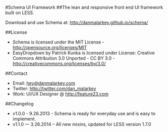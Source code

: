 #Schema UI Framework
##The lean and responsive front end UI framework built on LESS.

Download and use Schema at:
http://danmalarkey.github.io/schema/


##License
- Schema is licensed under the MIT License - http://opensource.org/licenses/MIT
- EasyDropdown by Patrick Kunka is licensed under License: Creative Commons Attribution 3.0 Unported - CC BY 3.0 - http://creativecommons.org/licenses/by/3.0/

##Contact
- Email: hey@danmalarkey.com
- Twitter: http://twitter.com/dan_malarkey
- Work: UI/UX Designer @ http://feature23.com

##Changelog
- v1.0.0 - 9.26.2013 - Schema is ready for everyday use and is easy to implement.  
- v1.1.0 — 3.26.2014 – All new mixins, updated for LESS version 1.7.0